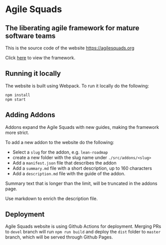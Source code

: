 # Agile Squads
## The liberating agile framework for mature software teams

This is the source code of the website https://agilesquads.org

Click [here](https://agilesquads.org) to view the framework.

## Running it locally

The website is built using Webpack. To run it locally do the following:

```
npm install
npm start
```

## Adding Addons

Addons expand the Agile Squads with new guides,
making the framework more strict.

To add a new addon to the website do the following:
- Select a `slug` for the addon, e.g. `lean-roadmap`
- create a new folder with the slug name under `./src/addons/<slug>`
- Add a `manifest.json` file that describes the addon
- Add a `summary.md` file with a short description, up to 160 characters
- Add a `description.md` file with the guide of the addon.

Summary text that is longer than the limit, will be truncated in the
addons page.

Use markdown to enrich the description file.

## Deployment

Agile Squads website is using Github Actions for deployment. Merging PRs to `devel` branch will run `npm run build` and deploy the `dist` folder to `master` branch, which will be served through Github Pages.
